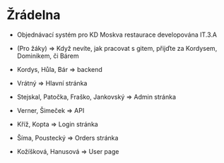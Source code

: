#  Žrádelna
*  Objednávací systém pro KD Moskva restaurace developována IT.3.A
*  (Pro žáky) => Když nevíte, jak pracovat s gitem, přijďte za Kordysem, Dominikem, či Bárem


*  Kordys, Hůla, Bár => backend
*  Vrátný => Hlavní stránka 
*  Stejskal, Patočka, Fraško, Jankovský => Admin stránka
*  Verner, Šimeček => API
*  Kříž, Kopta => Login stránka
*  Šíma, Poustecký => Orders stránka
*  Kožíšková, Hanusová => User page
